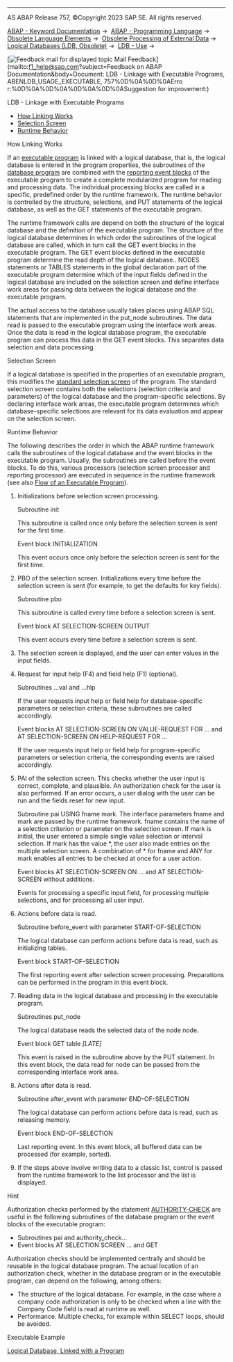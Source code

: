   

* * *

AS ABAP Release 757, ©Copyright 2023 SAP SE. All rights reserved.

[ABAP - Keyword Documentation](javascript:call_link\('abenabap.htm'\)) →  [ABAP - Programming Language](javascript:call_link\('abenabap_reference.htm'\)) →  [Obsolete Language Elements](javascript:call_link\('abenabap_obsolete.htm'\)) →  [Obsolete Processing of External Data](javascript:call_link\('abendata_storage_obsolete.htm'\)) →  [Logical Databases (LDB, Obsolete)](javascript:call_link\('abenldb.htm'\)) →  [LDB - Use](javascript:call_link\('abenldb_usage.htm'\)) → 

 [![](Mail.gif?object=Mail.gif&sap-language=EN "Feedback mail for displayed topic") Mail Feedback](mailto:f1_help@sap.com?subject=Feedback on ABAP Documentation&body=Document: LDB - Linkage with Executable Programs, ABENLDB_USAGE_EXECUTABLE, 757%0D%0A%0D%0AErro
r:%0D%0A%0D%0A%0D%0A%0D%0ASuggestion for improvement:)

LDB - Linkage with Executable Programs

-   [How Linking Works](#@@ITOC@@ABENLDB_USAGE_EXECUTABLE_1)
-   [Selection Screen](#@@ITOC@@ABENLDB_USAGE_EXECUTABLE_2)
-   [Runtime Behavior](#@@ITOC@@ABENLDB_USAGE_EXECUTABLE_3)

How Linking Works   

If an [executable program](javascript:call_link\('abenexecutable_program_glosry.htm'\) "Glossary Entry") is linked with a logical database, that is, the logical database is entered in the program properties, the subroutines of the [database program](javascript:call_link\('abenldb_program.htm'\)) are combined with the [reporting event blocks](javascript:call_link\('abenabap_processing_blocks.htm'\)) of the executable program to create a complete modularized program for reading and processing data. The individual processing blocks are called in a specific, predefined order by the runtime framework. The runtime behavior is controlled by the structure, selections, and PUT statements of the logical database, as well as the GET statements of the executable program.

The runtime framework calls are depend on both the structure of the logical database and the definition of the executable program. The structure of the logical database determines in which order the subroutines of the logical database are called, which in turn call the GET event blocks in the executable program. The GET event blocks defined in the executable program determine the read depth of the logical database.. NODES statements or TABLES statements in the global declaration part of the executable program determine which of the input fields defined in the logical database are included on the selection screen and define interface work areas for passing data between the logical database and the executable program.

The actual access to the database usually takes places using ABAP SQL statements that are implemented in the put\_node subroutines. The data read is passed to the executable program using the interface work areas. Once the data is read in the logical database program, the executable program can process this data in the GET event blocks. This separates data selection and data processing.

Selection Screen   

If a logical database is specified in the properties of an executable program, this modifies the [standard selection screen](javascript:call_link\('abenstandard_selscreen_glosry.htm'\) "Glossary Entry") of the program. The standard selection screen contains both the selections (selection criteria and parameters) of the logical database and the program-specific selections. By declaring interface work areas, the executable program determines which database-specific selections are relevant for its data evaluation and appear on the selection screen.

Runtime Behavior   

The following describes the order in which the ABAP runtime framework calls the subroutines of the logical database and the event blocks in the executable program. Usually, the subroutines are called before the event blocks. To do this, various processors (selection screen processor and reporting processor) are executed in sequence in the runtime framework (see also [Flow of an Executable Program](javascript:call_link\('abenreporting_process.htm'\))).

1.  Initializations before selection screen processing.
    
    Subroutine init
    
    This subroutine is called once only before the selection screen is sent for the first time.
    
    Event block INITIALIZATION
    
    This event occurs once only before the selection screen is sent for the first time.
    
2.  PBO of the selection screen. Initializations every time before the selection screen is sent (for example, to get the defaults for key fields).
    
    Subroutine pbo
    
    This subroutine is called every time before a selection screen is sent.
    
    Event block AT SELECTION-SCREEN OUTPUT
    
    This event occurs every time before a selection screen is sent.
    
3.  The selection screen is displayed, and the user can enter values in the input fields.
4.  Request for input help (F4) and field help (F1) (optional).
    
    Subroutines ...val and ...hlp
    
    If the user requests input help or field help for database-specific parameters or selection criteria, these subroutines are called accordingly.
    
    Event blocks AT SELECTION-SCREEN ON VALUE-REQUEST FOR ... and AT SELECTION-SCREEN ON HELP-REQUEST FOR ...
    
    If the user requests input help or field help for program-specific parameters or selection criteria, the corresponding events are raised accordingly.
    
5.  PAI of the selection screen. This checks whether the user input is correct, complete, and plausible. An authorization check for the user is also performed. If an error occurs, a user dialog with the user can be run and the fields reset for new input.
    
    Subroutine pai USING fname mark.
    The interface parameters fname and mark are passed by the runtime framework. fname contains the name of a selection criterion or parameter on the selection screen. If mark is initial, the user entered a simple single value selection or interval selection. If mark has the value \*, the user also made entries on the multiple selection screen. A combination of \* for fname and ANY for mark enables all entries to be checked at once for a user action.
    
    Event blocks AT SELECTION-SCREEN ON ... and AT SELECTION-SCREEN without additions.
    
    Events for processing a specific input field, for processing multiple selections, and for processing all user input.
    
6.  Actions before data is read.
    
    Subroutine before\_event with parameter START-OF-SELECTION
    
    The logical database can perform actions before data is read, such as initializing tables.
    
    Event block START-OF-SELECTION
    
    The first reporting event after selection screen processing. Preparations can be performed in the program in this event block.
    
7.  Reading data in the logical database and processing in the executable program.
    
    Subroutines put\_node
    
    The logical database reads the selected data of the node node.
    
    Event block GET table *\[*LATE*\]*
    
    This event is raised in the subroutine above by the PUT statement. In this event block, the data read for node can be passed from the corresponding interface work area.
    
8.  Actions after data is read.
    
    Subroutine after\_event with parameter END-OF-SELECTION
    
    The logical database can perform actions before data is read, such as releasing memory.
    
    Event block END-OF-SELECTION
    
    Last reporting event. In this event block, all buffered data can be processed (for example, sorted).
    
9.  If the steps above involve writing data to a classic list, control is passed from the runtime framework to the list processor and the list is displayed.

Hint

Authorization checks performed by the statement [AUTHORITY-CHECK](javascript:call_link\('abapauthority-check.htm'\)) are useful in the following subroutines of the database program or the event blocks of the executable program:

-   Subroutines pai and authority\_check...
-   Event blocks AT SELECTION SCREEN ... and GET

Authorization checks should be implemented centrally and should be reusable in the logical database program. The actual location of an authorization check, whether in the database program or in the executable program, can depend on the following, among others:

-   The structure of the logical database. For example, in the case where a company code authorization is only to be checked when a line with the Company Code field is read at runtime as well.
-   Performance. Multiple checks, for example within SELECT loops, should be avoided.

Executable Example

[Logical Database, Linked with a Program](javascript:call_link\('abenreport_abexa.htm'\))